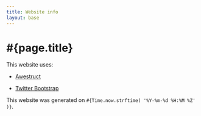 ```yaml
---
title: Website info
layout: base
---
```


# #{page.title}

This website uses:

* [Awestruct](http://awestruct.org/)

* [Twitter Bootstrap](http://twitter.github.com/bootstrap)

This website was generated on `#{Time.now.strftime( '%Y-%m-%d %H:%M %Z' )}`.
